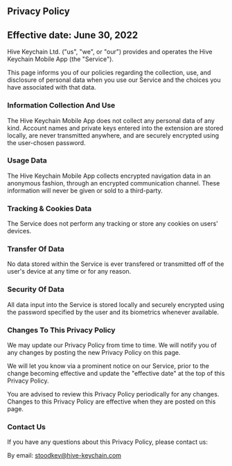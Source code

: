 ## Privacy Policy
## Effective date: June 30, 2022

Hive Keychain Ltd. ("us", "we", or "our") provides and operates the Hive Keychain Mobile App (the "Service").

This page informs you of our policies regarding the collection, use, and disclosure of personal data when you use our Service and the choices you have associated with that data.

### Information Collection And Use
The Hive Keychain Mobile App does not collect any personal data of any kind. Account names and private keys entered into the extension are stored locally, are never transmitted anywhere, and are securely encrypted using the user-chosen password.

### Usage Data
The Hive Keychain Mobile App collects encrypted navigation data in an anonymous fashion, through an encrypted communication channel. These information will never be given or sold to a third-party.

### Tracking & Cookies Data
The Service does not perform any tracking or store any cookies on users' devices.

### Transfer Of Data
No data stored within the Service is ever transfered or transmitted off of the user's device at any time or for any reason.

### Security Of Data
All data input into the Service is stored locally and securely encrypted using the password specified by the user and its biometrics whenever available.

### Changes To This Privacy Policy
We may update our Privacy Policy from time to time. We will notify you of any changes by posting the new Privacy Policy on this page.

We will let you know via a prominent notice on our Service, prior to the change becoming effective and update the "effective date" at the top of this Privacy Policy.

You are advised to review this Privacy Policy periodically for any changes. Changes to this Privacy Policy are effective when they are posted on this page.

### Contact Us
If you have any questions about this Privacy Policy, please contact us:

By email: stoodkev@hive-keychain.com
